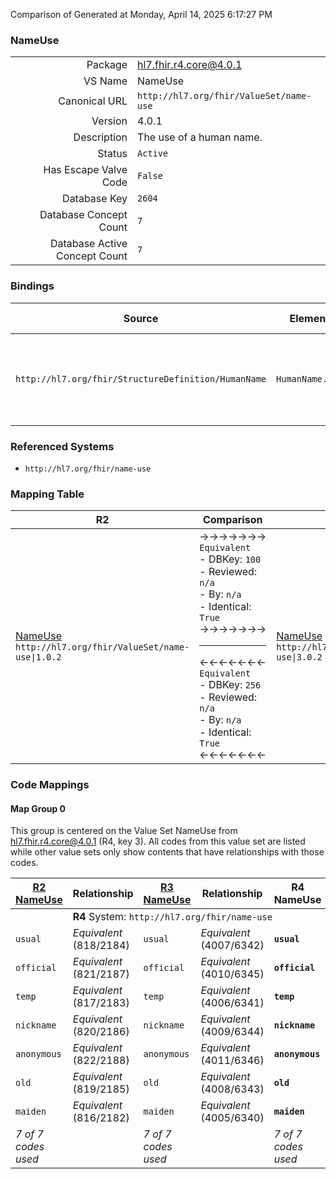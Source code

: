 Comparison of 
Generated at Monday, April 14, 2025 6:17:27 PM

### NameUse

|      |     |
| ---: | --- |
| Package | hl7.fhir.r4.core@4.0.1 |
| VS Name | NameUse |
| Canonical URL | `http://hl7.org/fhir/ValueSet/name-use` |
| Version | 4.0.1 |
| Description | The use of a human name. |
| Status | `Active` |
| Has Escape Valve Code | `False` |
| Database Key | `2604` |
| Database Concept Count | `7` |
| Database Active Concept Count | `7` |
### Bindings

| Source | Element | Binding | Strength | Element Short |
| ------ | ------- | ------- | -------- | ------------- |
| `http://hl7.org/fhir/StructureDefinition/HumanName` | `HumanName.use` | `http://hl7.org/fhir/ValueSet/name-use\|4.0.1` | `Required` | usual \| official \| temp \| nickname \| anonymous \| old \| maiden |

### Referenced Systems

* `http://hl7.org/fhir/name-use`
### Mapping Table

| R2 | Comparison | R3 | Comparison | R4 | Comparison | R4B | Comparison | R5
| --- | --- | --- | --- | --- | --- | --- | --- | ---
| [NameUse](/docs/R2/ValueSets/NameUse.md)<br/> `http://hl7.org/fhir/ValueSet/name-use\|1.0.2` | →→→→→→→<br/>`Equivalent`<br/>- DBKey: `100`<br/>- Reviewed: `n/a`<br/>- By: `n/a`<br/>- Identical: `True`<br/>→→→→→→→<hr/>←←←←←←←<br/>`Equivalent`<br/>- DBKey: `256`<br/>- Reviewed: `n/a`<br/>- By: `n/a`<br/>- Identical: `True`<br/>←←←←←←←| [NameUse](/docs/R3/ValueSets/NameUse.md)<br/> `http://hl7.org/fhir/ValueSet/name-use\|3.0.2` | →→→→→→→<br/>`Equivalent`<br/>- DBKey: `451`<br/>- Reviewed: `n/a`<br/>- By: `n/a`<br/>- Identical: `True`<br/>→→→→→→→<hr/>←←←←←←←<br/>`Equivalent`<br/>- DBKey: `675`<br/>- Reviewed: `n/a`<br/>- By: `n/a`<br/>- Identical: `True`<br/>←←←←←←←| [NameUse](/docs/R4/ValueSets/NameUse.md)<br/> `http://hl7.org/fhir/ValueSet/name-use\|4.0.1` | →→→→→→→<br/>`Equivalent`<br/>- DBKey: `1625`<br/>- Reviewed: `n/a`<br/>- By: `n/a`<br/>- Identical: `False`<br/>→→→→→→→<hr/>←←←←←←←<br/>`Equivalent`<br/>- DBKey: `1626`<br/>- Reviewed: `n/a`<br/>- By: `n/a`<br/>- Identical: `False`<br/>←←←←←←←| [NameUse](/docs/R4B/ValueSets/NameUse.md)<br/> `http://hl7.org/fhir/ValueSet/name-use\|4.3.0` | →→→→→→→<br/>`Equivalent`<br/>- DBKey: `935`<br/>- Reviewed: `n/a`<br/>- By: `n/a`<br/>- Identical: `True`<br/>→→→→→→→<hr/>←←←←←←←<br/>`Equivalent`<br/>- DBKey: `1196`<br/>- Reviewed: `n/a`<br/>- By: `n/a`<br/>- Identical: `True`<br/>←←←←←←←| [NameUse](/docs/R5/ValueSets/NameUse.md)<br/> `http://hl7.org/fhir/ValueSet/name-use\|5.0.0` 

### Code Mappings


#### Map Group 0

This group is centered on the Value Set NameUse from hl7.fhir.r4.core@4.0.1 (R4, key 3).
All codes from this value set are listed while other value sets only show contents that have relationships with those codes.

| [R2 NameUse](/docs/R2/ValueSets/NameUse.md)| Relationship | [R3 NameUse](/docs/R3/ValueSets/NameUse.md)| Relationship | R4 NameUse| Relationship | [R4B NameUse](/docs/R4B/ValueSets/NameUse.md)| Relationship | [R5 NameUse](/docs/R5/ValueSets/NameUse.md)
| --- | --- | --- | --- | --- | --- | --- | --- | ---
| <td colspan="8">**R4** System: `http://hl7.org/fhir/name-use`
| `usual`| _Equivalent_ <br/>(818/2184)| `usual`| _Equivalent_ <br/>(4007/6342)| **`usual`**| _Equivalent_ <br/>(16648/16649)| `usual`| _Equivalent_ <br/>(9021/11330)| `usual`
| `official`| _Equivalent_ <br/>(821/2187)| `official`| _Equivalent_ <br/>(4010/6345)| **`official`**| _Equivalent_ <br/>(16650/16651)| `official`| _Equivalent_ <br/>(9024/11333)| `official`
| `temp`| _Equivalent_ <br/>(817/2183)| `temp`| _Equivalent_ <br/>(4006/6341)| **`temp`**| _Equivalent_ <br/>(16652/16653)| `temp`| _Equivalent_ <br/>(9020/11329)| `temp`
| `nickname`| _Equivalent_ <br/>(820/2186)| `nickname`| _Equivalent_ <br/>(4009/6344)| **`nickname`**| _Equivalent_ <br/>(16654/16655)| `nickname`| _Equivalent_ <br/>(9023/11332)| `nickname`
| `anonymous`| _Equivalent_ <br/>(822/2188)| `anonymous`| _Equivalent_ <br/>(4011/6346)| **`anonymous`**| _Equivalent_ <br/>(16656/16657)| `anonymous`| _Equivalent_ <br/>(9025/11334)| `anonymous`
| `old`| _Equivalent_ <br/>(819/2185)| `old`| _Equivalent_ <br/>(4008/6343)| **`old`**| _Equivalent_ <br/>(16658/16659)| `old`| _Equivalent_ <br/>(9022/11331)| `old`
| `maiden`| _Equivalent_ <br/>(816/2182)| `maiden`| _Equivalent_ <br/>(4005/6340)| **`maiden`**| _Equivalent_ <br/>(16660/16661)| `maiden`| _Equivalent_ <br/>(9019/11328)| `maiden`
| *7 of 7 codes used* | | *7 of 7 codes used* | | *7 of 7 codes used* | | *7 of 7 codes used* | | *7 of 7 codes used* 

